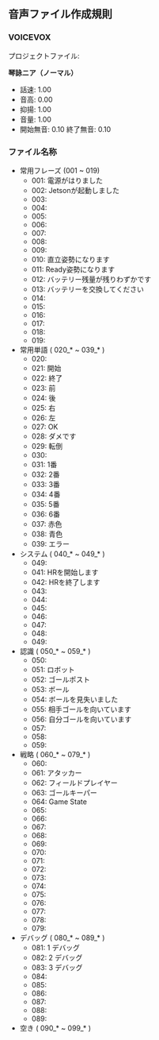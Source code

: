 ## 音声ファイル作成規則

### VOICEVOX

プロジェクトファイル: 

**琴詠ニア（ノーマル）**
- 話速: 1.00
- 音高: 0.00
- 抑揚: 1.00
- 音量: 1.00
- 開始無音: 0.10 終了無音: 0.10

### ファイル名称

- 常用フレーズ (001 ~ 019)
  - 001: 電源がはりました
  - 002: Jetsonが起動しました
  - 003: 
  - 004: 
  - 005: 
  - 006: 
  - 007: 
  - 008: 
  - 009: 
  - 010: 直立姿勢になります
  - 011: Ready姿勢になります
  - 012: バッテリー残量が残りわずかです
  - 013: バッテリーを交換してください
  - 014: 
  - 015: 
  - 016: 
  - 017: 
  - 018: 
  - 019: 
- 常用単語 ( 020_* ~ 039_* )
  - 020:
  - 021: 開始
  - 022: 終了
  - 023: 前
  - 024: 後
  - 025: 右
  - 026: 左
  - 027: OK
  - 028: ダメです
  - 029: 転倒
  - 030: 
  - 031: 1番
  - 032: 2番
  - 033: 3番
  - 034: 4番
  - 035: 5番
  - 036: 6番
  - 037: 赤色
  - 038: 青色
  - 039: エラー
- システム ( 040_* ~ 049_* )
  - 049: 
  - 041: HRを開始します
  - 042: HRを終了します
  - 043: 
  - 044: 
  - 045: 
  - 046: 
  - 047: 
  - 048: 
  - 049: 
- 認識 ( 050_* ~ 059_* )
  - 050: 
  - 051: ロボット
  - 052: ゴールポスト
  - 053: ボール
  - 054: ボールを見失いました
  - 055: 相手ゴールを向いています
  - 056: 自分ゴールを向いています
  - 057: 
  - 058: 
  - 059: 
- 戦略 ( 060_* ~ 079_* )
  - 060: 
  - 061: アタッカー
  - 062: フィールドプレイヤー
  - 063: ゴールキーパー
  - 064: Game State
  - 065: 
  - 066: 
  - 067: 
  - 068: 
  - 069: 
  - 070: 
  - 071: 
  - 072: 
  - 073: 
  - 074: 
  - 075: 
  - 076: 
  - 077: 
  - 078: 
  - 079: 
- デバッグ ( 080_* ~ 089_* )
  - 081: 1 デバッグ
  - 082: 2 デバッグ
  - 083: 3 デバッグ
  - 084: 
  - 085: 
  - 086: 
  - 087: 
  - 088: 
  - 089: 
- 空き ( 090_* ~ 099_* )